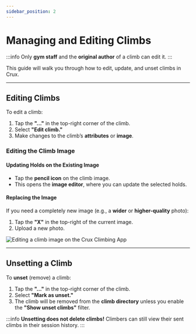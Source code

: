 ```yaml
---
sidebar_position: 2
---
```


# Managing and Editing Climbs

:::info
Only **gym staff** and the **original author** of a climb can edit it.
:::

This guide will walk you through how to edit, update, and unset climbs in Crux.

---

## Editing Climbs

To edit a climb:
1. Tap the **"..."** in the top-right corner of the climb.
2. Select **"Edit climb."**
3. Make changes to the climb’s **attributes** or **image**.

### Editing the Climb Image

#### Updating Holds on the Existing Image
- Tap the **pencil icon** on the climb image.
- This opens the **image editor**, where you can update the selected holds.

#### Replacing the Image
If you need a completely new image (e.g., a **wider** or **higher-quality** photo):
1. Tap the **"X"** in the top-right of the current image.
2. Upload a new photo.

<img src="/img/editing-climb-image.png" alt="Editing a climb image on the Crux Climbing App" class="screenshot" />

---

## Unsetting a Climb

To **unset** (remove) a climb:
1. Tap the **"..."** in the top-right corner of the climb.
2. Select **"Mark as unset."**
3. The climb will be removed from the **climb directory** unless you enable the **"Show unset climbs"** filter.

:::info
**Unsetting does not delete climbs!** Climbers can still view their sent climbs in their session history.
:::
